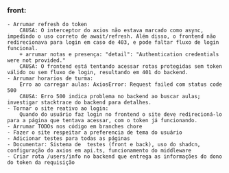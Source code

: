 ### front:

    - Arrumar refresh do token
        CAUSA: O interceptor do axios não estava marcado como async, impedindo o uso correto de await/refresh. Além disso, o frontend não redirecionava para login em caso de 403, e pode faltar fluxo de login funcional.
        + arrumar notas e presença: "detail": "Authentication credentials were not provided."
        CAUSA: O frontend está tentando acessar rotas protegidas sem token válido ou sem fluxo de login, resultando em 401 do backend.
    - Arrumar horarios de turma:
        Erro ao carregar aulas: AxiosError: Request failed com status code 500
        CAUSA: Erro 500 indica problema no backend ao buscar aulas; investigar stacktrace do backend para detalhes.
    - Tornar o site reativo ao login:
        Quando do usuário faz login no frontend o site deve redirecioná-lo para a página que tentava acessar, com o token já funcionando.
    - Arrumar TODOs nos código em branches chore
    - Fazer o site respeitar a preferencia de tema do usuário
    - Adicionar testes para todas as páginas
    - Documentar: Sistema de  testes (front e back), uso do shadcn, configuração do axios em api.ts, funcionamento do middleware
    - Criar rota /users/info no backend que entrega as informações do dono do token da requisição
